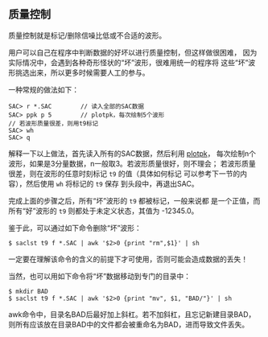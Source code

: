 ## 质量控制

质量控制就是标记/删除信噪比低或不合适的波形。

用户可以自己在程序中判断数据的好坏以进行质量控制，但这样做很困难，
因为实际情况中，会遇到各种奇形怪状的“坏”波形，很难用统一的程序将
这些“坏”波形挑选出来，所以更多时候需要人工的参与。

一种常规的做法如下：

``` {.bash}
SAC> r *.SAC        // 读入全部的SAC数据
SAC> ppk p 5        // plotpk，每次绘制5个波形
// 若波形质量很差，则用t9标记
SAC> wh
SAC> q
```

解释一下以上做法，首先读入所有的SAC数据，然后利用
[plotpk](/commands/plotpk.md)，
每次绘制n个波形，如果是3分量数据，n一般取3。若波形质量很好，则不理会；
若波形质量很差，则在波形的任意时刻标记 `t9` 的值（具体如何标记
可以参考下一节的内容），然后使用 `wh` 将标记的 `t9` 保存
到头段中，再退出SAC。

完成上面的步骤之后，所有“坏”波形的 `t9` 都被标记，一般来说都
是一个正值，而所有“好”波形的 `t9` 则都处于未定义状态，其值为 -12345.0。

鉴于此，可以通过如下命令删除“坏”波形：

``` {.console}
$ saclst t9 f *.SAC | awk '$2>0 {print "rm",$1}' | sh
```

一定要在理解该命令的含义的前提下才可使用，否则可能会造成数据的丢失！

当然，也可以用如下命令将“坏”数据移动到专门的目录中：

``` {.console}
$ mkdir BAD
$ saclst t9 f *.SAC | awk '$2>0 {print "mv", $1, "BAD/"}' | sh
```

awk命令中，目录名BAD后最好加上斜杠。若不加斜杠，且忘记新建目录BAD，
则所有应该放在目录BAD中的文件都会被重命名为BAD，进而导致文件丢失。
